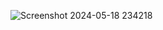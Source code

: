 ![Screenshot 2024-05-18 234218](https://github.com/Atoshsingh/ADV-TODO-APP/assets/129285881/eaef7ef0-82f9-473e-81fe-55a61720cdc3)
